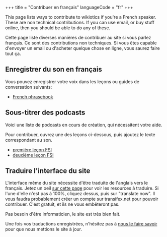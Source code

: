 +++
title = "Contribuer en français"
languageCode = "fr"
+++

This page lists ways to contribute to wikiotics if you're a French
speaker. These are non technical contributions. If you can use email, or
buy stuff online, then you should be able to do any of these.

Cette page liste diverses manières de contribuer au site si vous parlez
français. Ce sont des contributions non techniques. Si vous êtes capable
d'envoyer un email ou d'acheter quelque chose en ligne, vous saurez
faire tout ça.

## Enregistrer du son en français

Vous pouvez enregistrer votre voix dans les leçons ou guides de
conversation suivants:

  - [French
    phrasebook](http://wikiotics.org/fr/French_phrasebook_\(English\))

## Sous-titrer des podcasts

Voici une liste de podcasts en cours de création, qui nécessitent votre
aide.

Pour contribuer, ouvrez une des leçons ci-dessous, puis ajoutez le texte
correspondant au son.

  - [première leçon
    FSI](http://wikiotics.org/fr/FSI-French-basic-course-revised-volume-01-unit-01-lesson-01?view=edit)
  - [deuxième leçon
    FSI](http://wikiotics.org/fr/FSI-French-basic-course-revised-volume-01-unit-01-lesson-02?view=edit)

## Traduire l'interface du site

L'interface même du site nécessite d'être traduite de l'anglais vers le
français. Jetez un oeil [sur cette
page](https://www.transifex.net/projects/p/ductus/language/fr/) pour
voir les resources à traduire. Si l'une d'elle n'est pas à 100%, cliquez
dessus, puis sur "translate now". Il vous faudra probablement créer un
compte sur transifex.net pour pouvoir contribuer. C'est gratuit, et ils
ne vous embêteront pas.

Pas besoin d'être informaticien, le site est très bien fait.

Une fois vos traductions enregistrées, n'hésitez pas à [nous le faire
savoir](/group/wikiotics/fr/contact) pour que nous mettions le site à
jour.

